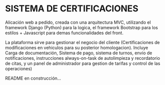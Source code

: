 # SISTEMA DE CERTIFICACIONES

Alicación web a pedido, creada con una arquitectura MVC, utilizando el framework Django (Python) para la logica, el framework Bootstrap para los estilos + Javascript para demas funcionalidades del front. 

La plataforma sirve para gestionar el negocio del cliente (Certificaciones de modificaciones en vehiculos para su posterior homologacion). Incluye Carga de documentación, Sistema de pago, sistema de turnos, envio de notificaciones, instrucciones always-on-task de autolimpieza y recordatorio de citas, y un panel de administrador para gestion de tarifas y control de las operaciones)

README en construcción...
